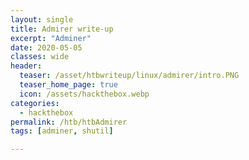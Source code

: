 ```yaml
---
layout: single
title: Admirer write-up
excerpt: "Adminer"
date: 2020-05-05
classes: wide
header:
  teaser: /asset/htbwriteup/linux/admirer/intro.PNG
  teaser_home_page: true
  icon: /assets/hackthebox.webp
categories:
  - hackthebox
permalink: /htb/htbAdmirer
tags: [adminer, shutil]

---
```


